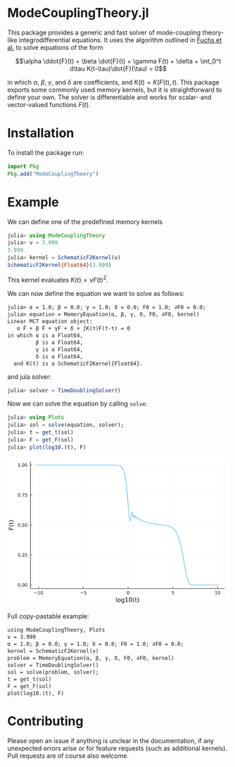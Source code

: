 # ModeCouplingTheory.jl

This package provides a generic and fast solver of mode-coupling theory-like integrodifferential equations. It uses the algorithm outlined in [Fuchs et al.](https://iopscience.iop.org/article/10.1088/0953-8984/3/26/022/meta) to solve equations of the form

$$\alpha \ddot{F}(t) + \beta \dot{F}(t) + \gamma F(t) + \delta + \int_0^t d\tau K(t-\tau)\dot{F}(\tau) = 0$$

in which $\alpha$, $\beta$, $\gamma$, and $\delta$ are coefficients, and $K(t) = K(F(t), t)$. This package exports some commonly used memory kernels, but it is straightforward to define your own. The solver is differentiable and works for scalar- and vector-valued functions $F(t)$. 

# Installation

To install the package run:

```julia
import Pkg
Pkg.add("ModeCouplingTheory")
```

# Example

We can define one of the predefined memory kernels 

```julia
julia> using ModeCouplingTheory
julia> ν = 3.999
3.999
julia> kernel = SchematicF2Kernel(ν)
SchematicF2Kernel{Float64}(3.999)
```
This kernel evaluates $K(t)=\nu F(t)^2$.

We can now define the equation we want to solve as follows:

```
julia> α = 1.0; β = 0.0; γ = 1.0; δ = 0.0; F0 = 1.0; ∂F0 = 0.0;
julia> equation = MemoryEquation(α, β, γ, δ, F0, ∂F0, kernel)
Linear MCT equation object:
   α F̈ + β Ḟ + γF + δ + ∫K(τ)Ḟ(t-τ) = 0
in which α is a Float64,
         β is a Float64,
         γ is a Float64,
         δ is a Float64,
  and K(t) is a SchematicF2Kernel{Float64}.
```
and jula solver:

```julia
julia> solver = TimeDoublingSolver()
```

Now we can solve the equation by calling `solve`:

```julia
julia> using Plots
julia> sol = solve(equation, solver);
julia> t = get_t(sol)
julia> F = get_F(sol)
julia> plot(log10.(t), F)
```
![image](images/readmefig.png)

Full copy-pastable example:

```
using ModeCouplingTheory, Plots
ν = 3.999
α = 1.0; β = 0.0; γ = 1.0; δ = 0.0; F0 = 1.0; ∂F0 = 0.0;
kernel = SchematicF2Kernel(ν)
problem = MemoryEquation(α, β, γ, δ, F0, ∂F0, kernel)
solver = TimeDoublingSolver()
sol = solve(problem, solver);
t = get_t(sol)
F = get_F(sol)
plot(log10.(t), F)
```
# Contributing

Please open an issue if anything is unclear in the documentation, if any unexpected errors arise or for feature requests (such as additional kernels). Pull requests are of course also welcome.

